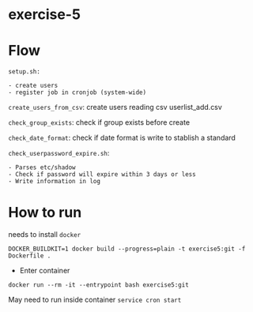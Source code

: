 # exercise-5

# Flow

`setup.sh:`

    - create users
    - register job in cronjob (system-wide)

`create_users_from_csv`: create users reading csv userlist_add.csv

`check_group_exists`: check if group exists before create

`check_date_format`: check if date format is write to stablish a standard

`check_userpassword_expire.sh`:

    - Parses etc/shadow
    - Check if password will expire within 3 days or less
    - Write information in log

# How to run

needs to install `docker`

`DOCKER_BUILDKIT=1 docker build --progress=plain -t exercise5:git -f Dockerfile .`

- Enter container

`docker run --rm -it --entrypoint bash exercise5:git`

May need to run inside container `service cron start`